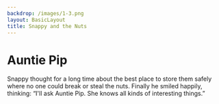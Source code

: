 ```yaml
---
backdrop: /images/1-3.png
layout: BasicLayout
title: Snappy and the Nuts
---
```


# Auntie Pip

Snappy thought for a long time about the best place to store them safely where no one could break or steal the nuts. Finally he smiled happily, thinking: “I'll ask Auntie Pip.  She knows all kinds of interesting things.”

<Helper id="3"/>

<Pagination previous="2" next="4"/>
